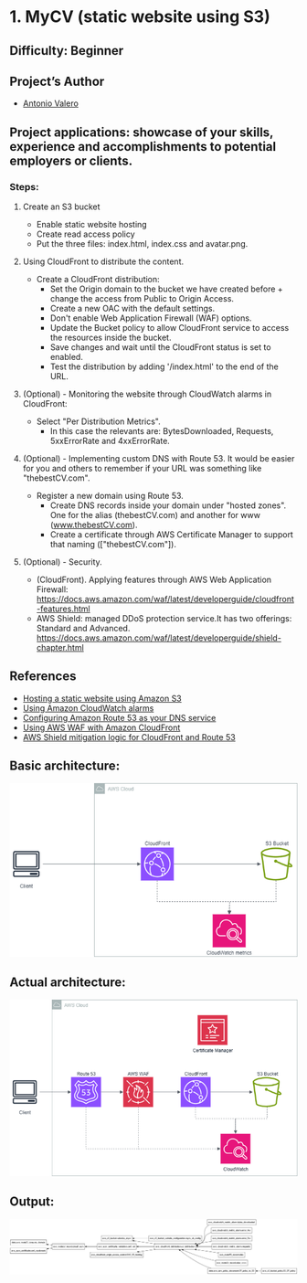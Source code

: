 # 1. MyCV (static website using S3)
 
## Difficulty: Beginner

## Project’s Author 
* [Antonio Valero](https://www.linkedin.com/in/avalero89/) 

 
## Project applications: showcase of your skills, experience and accomplishments to potential employers or clients. 
 

### Steps: 


1. Create an S3 bucket
    * Enable static website hosting
    * Create read access policy
    * Put the three files: index.html, index.css and avatar.png.


2. Using CloudFront to distribute the content.
    *   Create a CloudFront distribution:
        *   Set the Origin domain to the bucket we have created before + change the access from Public to Origin Access.
        *   Create a new OAC with the default settings.
        *   Don't enable Web Application Firewall (WAF) options.
        *   Update the Bucket policy to allow CloudFront service to access the resources inside the bucket.
        *   Save changes and wait until the CloudFront status is set to enabled.
        *   Test the distribution by adding '/index.html' to the end of the URL.


3. (Optional) - Monitoring the website through CloudWatch alarms in CloudFront:
    *   Select "Per Distribution Metrics".
        *   In this case the relevants are: BytesDownloaded, Requests, 5xxErrorRate and 4xxErrorRate.
                            

4. (Optional) - Implementing custom DNS with Route 53. It would be easier for you and others to remember if your URL was something like "thebestCV.com".
    *   Register a new domain using Route 53.
        *   Create DNS records inside your domain under "hosted zones". One for the alias (thebestCV.com) and another for www (www.thebestCV.com).
        *   Create a certificate through AWS Certificate Manager to support that naming (["thebestCV.com"]).
          
6. (Optional) - Security.
    *   (CloudFront). Applying features through AWS Web Application Firewall: https://docs.aws.amazon.com/waf/latest/developerguide/cloudfront-features.html
    *   AWS Shield: managed DDoS protection service.It has two offerings: Standard and Advanced. https://docs.aws.amazon.com/waf/latest/developerguide/shield-chapter.html 


## References 
* [Hosting a static website using Amazon S3](https://docs.aws.amazon.com/AmazonS3/latest/userguide/WebsiteHosting.html)
* [Using Amazon CloudWatch alarms](https://docs.aws.amazon.com/AmazonCloudWatch/latest/monitoring/AlarmThatSendsEmail.html)
* [Configuring Amazon Route 53 as your DNS service](https://docs.aws.amazon.com/Route53/latest/DeveloperGuide/dns-configuring.html)
* [Using AWS WAF with Amazon CloudFront](https://docs.aws.amazon.com/waf/latest/developerguide/cloudfront-features.html)
* [AWS Shield mitigation logic for CloudFront and Route 53](https://docs.aws.amazon.com/waf/latest/developerguide/ddos-event-mitigation-logic-continuous-inspection.html)
 

## Basic architecture:

![Imagen](https://github.com/valerokucloud/aws_portfolio/blob/main/Intermediate/1.%20MyCV/principal_arch.png)


## Actual architecture:

![Imagen](https://github.com/valerokucloud/aws_portfolio/blob/main/Intermediate/1.%20MyCV/Final_arch.png)


## Output:

![Imagen](https://github.com/valerokucloud/aws_portfolio/blob/main/Intermediate/1.%20MyCV/Output.png)
